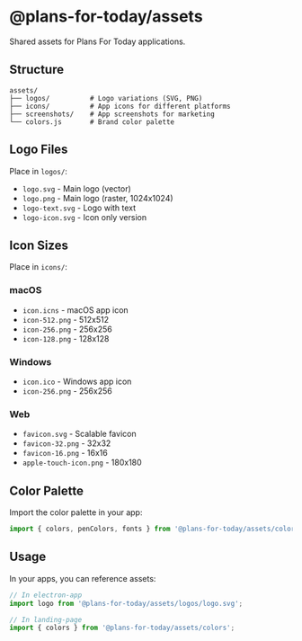 # @plans-for-today/assets

Shared assets for Plans For Today applications.

## Structure

```
assets/
├── logos/          # Logo variations (SVG, PNG)
├── icons/          # App icons for different platforms
├── screenshots/    # App screenshots for marketing
└── colors.js       # Brand color palette
```

## Logo Files

Place in `logos/`:
- `logo.svg` - Main logo (vector)
- `logo.png` - Main logo (raster, 1024x1024)
- `logo-text.svg` - Logo with text
- `logo-icon.svg` - Icon only version

## Icon Sizes

Place in `icons/`:

### macOS
- `icon.icns` - macOS app icon
- `icon-512.png` - 512x512
- `icon-256.png` - 256x256
- `icon-128.png` - 128x128

### Windows
- `icon.ico` - Windows app icon
- `icon-256.png` - 256x256

### Web
- `favicon.svg` - Scalable favicon
- `favicon-32.png` - 32x32
- `favicon-16.png` - 16x16
- `apple-touch-icon.png` - 180x180

## Color Palette

Import the color palette in your app:

```javascript
import { colors, penColors, fonts } from '@plans-for-today/assets/colors';
```

## Usage

In your apps, you can reference assets:

```javascript
// In electron-app
import logo from '@plans-for-today/assets/logos/logo.svg';

// In landing-page
import { colors } from '@plans-for-today/assets/colors';
```